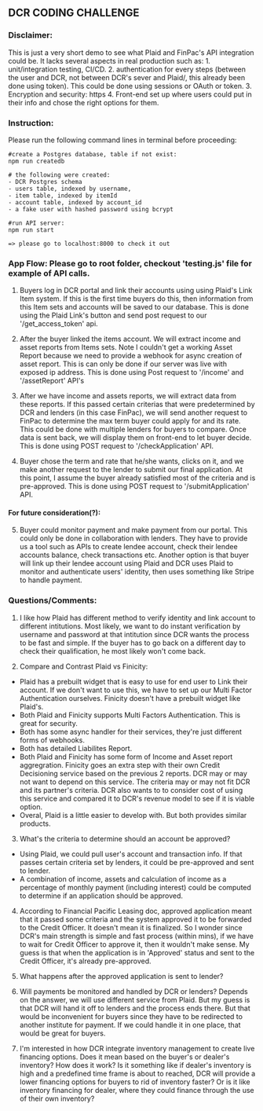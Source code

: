 ## DCR CODING CHALLENGE
### Disclaimer: 
This is just a very short demo to see what Plaid and FinPac's API integration could be. It lacks several aspects in real production such as: 
    1. unit/integration testing, CI/CD. 
    2. authentication for every steps (between the user and DCR, not between DCR's sever and Plaid/, this already been done using token). This could be done using sessions or OAuth or token.
    3. Encryption and security: https
    4. Front-end set up where users could put in their info and chose the right options for them. 

### Instruction:
Please run the following command lines in terminal before proceeding:
```
#create a Postgres database, table if not exist: 
npm run createdb

# the following were created:
- DCR Postgres schema 
- users table, indexed by username,
- item table, indexed by itemId
- account table, indexed by account_id
- a fake user with hashed password using bcrypt

#run API server:
npm run start

=> please go to localhost:8000 to check it out
```
### App Flow: Please go to root folder, checkout 'testing.js' file for example of API calls.
1. Buyers log in DCR portal and link their accounts using using Plaid's Link Item system. If this is the first time buyers do this, then information from this Item sets and accounts will be saved to our database. This is done using the Plaid Link's button and send post request to our '/get_access_token' api.

2. After the buyer linked the items account. We will extract income and asset reports from Items sets. Note I couldn't get a working Asset Report because we need to provide a webhook for async creation of asset report. This is can only be done if our server was live with exposed ip address. 
    This is done using Post request to '/income' and '/assetReport' API's

3. After we have income and assets reports, we will extract data from these reports. If this passed certain criterias that were predetermined by DCR and lenders (in this case FinPac), we will send another request to FinPac to determine the max term buyer could apply for and its rate. This could be done with multiple lenders for buyers to compare. Once data is sent back, we will display them on front-end to let buyer decide.
    This is done using POST request to '/checkApplication' API.

4. Buyer chose the term and rate that he/she wants, clicks on it, and we make another request to the lender to submit our final application. At this point, I assume the buyer already satisfied most of the criteria and is pre-approved.
    This is done using POST request to '/submitApplication' API.

#### For future consideration(?):
5. Buyer could monitor payment and make payment from our portal. This could only be done in collaboration with lenders. They have to provide us a tool such as APIs to create lendee account, check their lendee accounts balance, check transactions etc. Another option is that buyer will link up their lendee account using Plaid and DCR uses Plaid to monitor and authenticate users' identity, then uses something like Stripe to handle payment. 

### Questions/Comments:
1. I like how Plaid has different method to verify identity and link account to different intitutions. Most likely, we want to do instant verification by username and password at that intitution since DCR wants the process to be fast and simple. If the buyer has to go back on a different day to check their qualification, he most likely won't come back.

2. Compare and Contrast Plaid vs Finicity: 
- Plaid has a prebuilt widget that is easy to use for end user to Link their account. If we don't want to use this, we have to set up our Multi Factor Authentication ourselves. Finicity doesn't have a prebuilt widget like Plaid's.
- Both Plaid and Finicity supports Multi Factors Authentication. This is great for security. 
- Both has some async handler for their services, they're just different forms of webhooks. 
- Both has detailed Liabilites Report.
- Both Plaid and Finicity has some form of Income and Asset report aggregration. Finicity goes an extra step with their own Credit Decisioning service based on the previous 2 reports. DCR may or may not want to depend on this service. The criteria may or may not fit DCR and its partner's criteria. DCR also wants to to consider cost of using this service and compared it to DCR's revenue model to see if it is viable option.
- Overal, Plaid is a little easier to develop with. But both provides similar products.

3. What's the criteria to determine should an account be approved?
- Using Plaid, we could pull user's account and transaction info. If that passes certain criteria set by lenders, it could be pre-approved and sent to lender.
- A combination of income, assets and calculation of income as a percentage of monthly payment (including interest) could be computed to determine if an application should be approved. 

4. According to Financial Pacific Leasing doc, approved application meant that it passed some criteria and the system approved it to be forwarded to the Credit Officer. It doesn't mean it is finalized. So I wonder since DCR's main strength is simple and fast process (within mins), if we have to wait for Credit Officer to approve it, then it wouldn't make sense. My guess is that when the application is in 'Approved' status and sent to the Credit Officer, it's already pre-approved. 

5. What happens after the approved application is sent to lender? 

6. Will payments be monitored and handled by DCR or lenders? Depends on the answer, we will use different service from Plaid. But my guess is that DCR will hand it off to lenders and the process ends there. But that would be inconvenient for buyers since they have to be redirected to another institute for payment. If we could handle it in one place, that would be great for buyers.

7. I'm interested in how DCR integrate inventory management to create live financing options. Does it mean based on the buyer's or dealer's inventory? How does it work? Is it something like if dealer's inventory is high and a predefined time frame is about to reached, DCR will provide a lower financing options for buyers to rid of inventory faster? Or is it like inventory financing for dealer, where they could finance through the use of their own inventory? 

